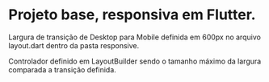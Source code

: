# Projeto base, responsiva em Flutter.

Largura de transição de Desktop para Mobile definida em 600px no arquivo layout.dart dentro da pasta responsive.

Controlador definido em LayoutBuilder sendo o tamanho máximo da largura comparada a transição definida.
